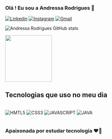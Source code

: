 ### Olá ! Eu sou a Andressa Rodrigues 👋

[![Linkedin](https://img.shields.io/badge/LinkedIn-0077B5?style=for-the-badge&logo=linkedin&logoColor=white)](https://www.linkedin.com/in/andressa-macedo-rodrigues/)
[![Instagram](https://img.shields.io/badge/Instagram-E4405F?style=for-the-badge&logo=instagram&logoColor=white)](https://www.instagram.com/andressa_maguire/)
[![Gmail](https://img.shields.io/badge/Gmail-D14836?style=for-the-badge&logo=gmail&logoColor=white
)](https://mail.google.com/mail/u/0/?tab=rm&ogbl#inbox)


![Andressa Rodrigues GitHub stats](https://github-readme-stats.vercel.app/api?username=andressarodrigues2172dev&show_icons=true&theme=synthwave)

 <img height="150em" src="https://github-readme-stats.vercel.app/api/top-langs/?username=andressarodrigues2172dev&layout=compact&langs_count=7&theme=radical"/>

## Tecnologias que uso no meu dia

<div style="display:inline_block"></br>
<img align="center" alt="HMTL5" src="https://img.shields.io/badge/HTML5-E34F26?style=for-the-badge&logo=html5&logoColor=white"/>
<img align="center" alt="CSS3" src="https://img.shields.io/badge/CSS3-1572B6?style=for-the-badge&logo=css3&logoColor=white"/>
<img align="center" alt="JAVASCRIPT" src="https://img.shields.io/badge/JavaScript-F7DF1E?style=for-thebadge&logo=javascript&logoColor=black"/>
<img align="center" alt="JAVA" src="https://img.shields.io/badge/Java-ED8B00?style=for-the-badge&logo=openjdk&logoColor=white"/>
</div> 
</br>

### Apaixonada por estudar tecnologia ❤️‍🔥
